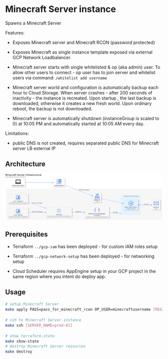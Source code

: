 # Minecraft Server instance

Spawns a Minecraft Server

Features:

* Exposes Minecraft server and Minecraft RCON (password protected)

* Exposes Minecraft as single instance template exposed via external GCP Network Loadbalancer.

* Minecraft server starts with single whitelisted & op (aka admin) user. To allow other users to connect - op user has to join server and whitelist users via command: `/whitelist add username`

* Minecraft server world and configuration is automatically backup each hour to Cloud Storage. When server crashes - after 200 seconds of inactivity - the instance is recreated. Upon startup , the last backup is downloaded, otherwise it creates a new fresh world. Upon ordinary reboot, the backup is not downloaded.

* Minecraft server is automatically shutdown (instanceGroup is scaled to 0) at 10:05 PM and automatically started at 10:05 AM every day.

Limitations:

* public DNS is not created, requires separated public DNS for Minecraft server LB external IP

## Architecture

<!--
TODO include png in base64 for when GitHup md renderer supports it
![Minecraft Server Infrastucture](data:image/png;base64,iVBO.....Rw0)
-->
![Minecraft Server Infrastucture](docs/minecraft-infra.png)

## Prerequisites

* Terraform `../gcp-iam` has been deployed - for custom IAM roles setup

* Terraform `../gcp-network-setup` has been deployed - for networking setup

* Cloud Scheduler requires AppEngine setup in your GCP project in the same region where you intent do deploy app.

## Usage

```bash
# setup Minecraft Server
make apply PASS=pass_for_minecraft_rcon OP_USER=minecraftusername [REGION=europe-central2] [SERVER_NAME=prod-01]

# ssh to Minecraft Server instance
make ssh [SERVER_NAME=prod-01]

# show terraform.state
make show-state
# destroy Minecraft Server resources
make destroy
```
